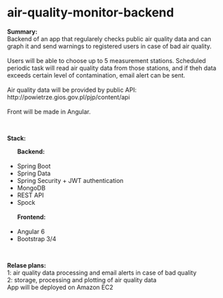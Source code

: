 # air-quality-monitor-backend

<p>
  <b>Summary:</b><br>
  Backend of an app that regularely checks public air quality data and can graph it and send warnings to registered users in case   of bad air quality.
  <br><br>
  Users will be able to choose up to 5 measurement stations. Scheduled periodic task will read air quality data from those stations, and if theh data exceeds certain level of contamination, email alert can be sent.
  <br><br>
  Air quality data will be provided by public API: http://powietrze.gios.gov.pl/pjp/content/api
  <br><br>
  Front will be made in Angular.
</p>

<br>

<b>Stack:</b>
<ul>
  <b>Backend:</b>
  <br><br>
  
  <li>Spring Boot</li>
  <li>Spring Data</li>
  <li>Spring Security + JWT authentication</li>
  <li>MongoDB</li>
  <li>REST API</li>
  <li>Spock</li>
  
  <br>
  <b>Frontend:</b>
  <br><br>
  
  <li>Angular 6</li>
  <li>Bootstrap 3/4</li>
  
</ul>

<br>

<p>
  <b>Relase plans:</b>
  <br>
  1: air quality data processing and email alerts in case of bad quality
  <br>
  2: storage, processing and plotting of air quality data
  <br>
  App will be deployed on Amazon EC2
</p>
